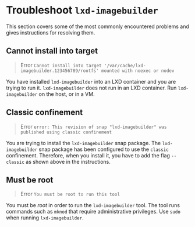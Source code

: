 # Troubleshoot `lxd-imagebuilder`

This section covers some of the most commonly encountered problems and gives instructions for resolving them.

## Cannot install into target

> Error `Cannot install into target '/var/cache/lxd-imagebuilder.123456789/rootfs' mounted with noexec or nodev`

You have installed `lxd-imagebuilder` into an LXD container and you are trying to run it. `lxd-imagebuilder` does not run in an LXD container. Run `lxd-imagebuilder` on the host, or in a VM.

## Classic confinement

> Error `error: This revision of snap "lxd-imagebuilder" was published using classic confinement`

You are trying to install the `lxd-imagebuilder` snap package. The `lxd-imagebuilder` snap package has been configured to use the `classic` confinement. Therefore, when you install it, you have to add the flag `--classic` as shown above in the instructions.

## Must be root

> Error `You must be root to run this tool`

You must be _root_ in order to run the `lxd-imagebuilder` tool. The tool runs commands such as `mknod` that require administrative privileges. Use `sudo` when running `lxd-imagebuilder`.
